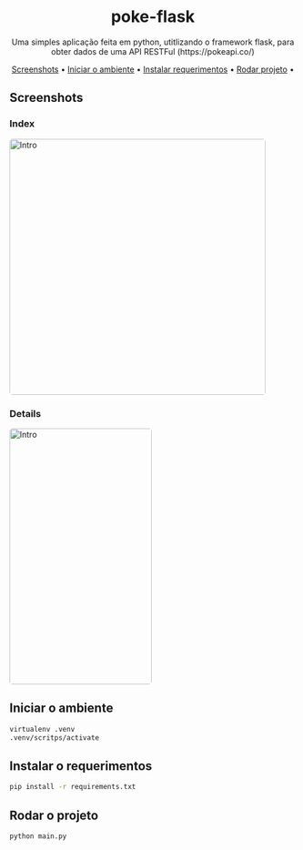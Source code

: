 
<h1 align="center"> poke-flask</h1>
<p align="center">Uma simples aplicação feita em <a hreff="https://www.python.org/">python</a>, utitlizando o framework <a hreff="https://github.com/pallets/flask">flask</a>, para obter dados de uma API RESTFul (https://pokeapi.co/)</p>

<p align="center">
 <a href="#screenshots">Screenshots</a> •
 <a href="#iniciar-o-ambiente">Iniciar o ambiente</a> • 
 <a href="#instalar-o-requerimentos">Instalar requerimentos</a> • 
 <a href="#rodar-o-projeto">Rodar projeto</a> • 
</p>

## Screenshots
### Index
<img width="450" style="border-radius: 5px" height="450" src="https://i.imgur.com/pfekAVD.png" alt="Intro">

### Details
<img width="250" style="border-radius: 5px" height="450" src="https://i.imgur.com/fMVQhe0.png" alt="Intro">


## Iniciar o ambiente
```bash
virtualenv .venv
.venv/scritps/activate
```

## Instalar o requerimentos
```bash
pip install -r requirements.txt
```

## Rodar o projeto
```bash
python main.py
```